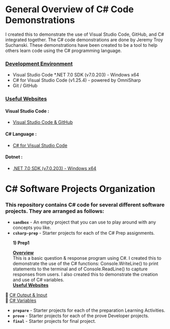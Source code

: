 # General Overview of C# Code Demonstrations
I created this to demonstrate the use of Visual Studio Code, GitHub, and C# integrated together. The C# code demonstrations are done by Jeremy Troy Suchanski. These demonstrations have been created to be a tool to help others learn code using the C# programming language.
### <ins> Development Environment </ins>

* Visual Studio Code
*.NET 7.0 SDK (v7.0.203) - Windows x64
* C# for Visual Studio Code (v1.25.4) - powered by OmniSharp
* Git / GitHub

### <ins> Useful Websites </ins>
#### Visual Studio Code :
* [Visual Studio Code & GitHub](https://code.visualstudio.com/docs/sourcecontrol/overview)
#### C# Language :
* [C# for Visual Studio Code](https://marketplace.visualstudio.com/items?itemName=ms-dotnettools.csharp)
#### Dotnet : 
* [.NET 7.0 SDK (v7.0.203) - Windows x64](https://dotnet.microsoft.com/en-us/download/dotnet/thank-you/sdk-7.0.203-windows-x64-installer?journey=vs-code)

# C# Software Projects Organization
### This repository contains C# code for several different software projects. They are arranged as follows:

* **`sandbox`** - An empty project that you can use to play around with any concepts you like. <br>
* **`csharp-prep`** - Starter projects for each of the C# Prep assignments. <br>

<ul><b>1) Prep1</b>
<p><ins><b>Overview</b></ins><br>
This is a basic question & response program using C#. I created this to demonstrate the use of the C# functions: Console.WriteLine() to print statements to the terminal and of Console.ReadLine() to capture responses from users. I also created this to demonstrate the creation and use of C# variables. <br> 
<ins><b>Useful Websites</b></ins></p></ul>

:gem: [C# Output & Input](https://www.programiz.com/csharp-programming/basic-input-output)<br>
:large_blue_diamond: [C# Variables](https://www.tutorialspoint.com/csharp/csharp_variables.htm)
 
* **`prepare`** - Starter projects for each of the preparation Learning Activities.
* **`prove`** - Starter projects for each of the prove Developer projects.
* **`final`** - Starter projects for final project.
